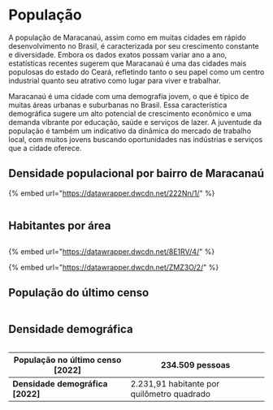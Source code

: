 # População

A população de Maracanaú, assim como em muitas cidades em rápido desenvolvimento no Brasil, é caracterizada por seu crescimento constante e diversidade. Embora os dados exatos possam variar ano a ano, estatísticas recentes sugerem que Maracanaú é uma das cidades mais populosas do estado do Ceará, refletindo tanto o seu papel como um centro industrial quanto seu atrativo como lugar para viver e trabalhar.

Maracanaú é uma cidade com uma demografia jovem, o que é típico de muitas áreas urbanas e suburbanas no Brasil. Essa característica demográfica sugere um alto potencial de crescimento econômico e uma demanda vibrante por educação, saúde e serviços de lazer. A juventude da população é também um indicativo da dinâmica do mercado de trabalho local, com muitos jovens buscando oportunidades nas indústrias e serviços que a cidade oferece.



## Densidade populacional por bairro de Maracanaú



{% embed url="https://datawrapper.dwcdn.net/222Nn/1/" %}

```
```

## Habitantes por área

##

{% embed url="https://datawrapper.dwcdn.net/8E1RV/4/" %}

{% embed url="https://datawrapper.dwcdn.net/ZMZ3O/2/" %}

## População do último censo

<figure><img src="../.gitbook/assets/Captura de Tela 2024-02-27 às 21.45.30.png" alt=""><figcaption></figcaption></figure>

## Densidade demográfica



<figure><img src="../.gitbook/assets/Captura de Tela 2024-02-27 às 21.47.25.png" alt=""><figcaption></figcaption></figure>

| **População no último censo \[2022]** | 234.509 pessoas                             |
| ------------------------------------- | ------------------------------------------- |
| **Densidade demográfica \[2022]**     | 2.231,91 habitante por quilômetro quadrado  |

